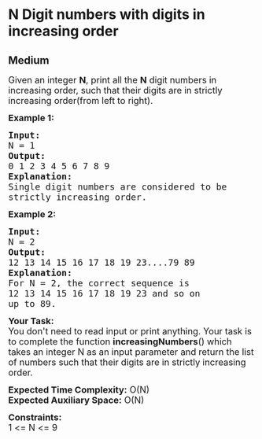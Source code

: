 # N Digit numbers with digits in increasing order
##  Medium 
<div class="problem-statement">
                <p></p><p><span style="font-size:18px">Given an integer&nbsp;<strong>N</strong>, print all the&nbsp;<strong>N</strong> digit numbers in increasing order, such that their digits are in strictly increasing order(from left to right).</span></p>

<p><span style="font-size:18px"><strong>Example 1:</strong></span></p>

<pre><span style="font-size:18px"><strong>Input:
</strong>N = 1</span>
<span style="font-size:18px"><strong>Output:
</strong>0 1 2 3 4 5 6 7 8 9</span>
<span style="font-size:18px"><strong>Explanation:
</strong>Single digit numbers are considered to be 
strictly increasing order.
</span></pre>

<p><strong><span style="font-size:18px">Example 2:</span></strong></p>

<pre><strong><span style="font-size:18px">Input:
</span></strong><span style="font-size:18px">N = 2</span>
<strong><span style="font-size:18px">Output:
</span></strong><span style="font-size:18px">12 13 14 15 16 17 18 19 23....79 89</span>
<strong><span style="font-size:18px">Explanation:
</span></strong><span style="font-size:18px">For N = 2, the correct sequence is
12 13 14 15 16 17 18 19 23 and so on 
up to 89.</span></pre>

<p><span style="font-size:18px"><strong>Your Task:&nbsp;&nbsp;</strong><br>
You don't need to read input or print anything. Your task is to complete the function&nbsp;<strong>increasingNumbers</strong>()&nbsp;which takes an integer N as an input parameter and return the list of numbers such that their digits are in strictly increasing order.</span></p>

<p><span style="font-size:18px"><strong>Expected Time Complexity:</strong>&nbsp;O(N)<br>
<strong>Expected Auxiliary Space:</strong>&nbsp;O(N)</span></p>

<p><span style="font-size:18px"><strong>Constraints:</strong><br>
1 &lt;= N &lt;= 9</span></p>
 <p></p>
            </div>